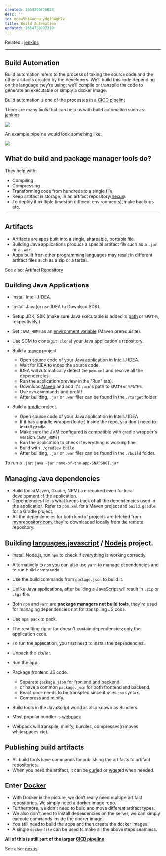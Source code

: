 ```yaml
---
created: 1654366736028
desc: ''
id: qcaw5ht4vcnucydq104gh7v
title: Build Automation
updated: 1654758092310
---
```

   
Related::  [jenkins](../devlog/jenkins.md)   
   
   
---   
   
## Build Automation   
   
Build automation refers to the process of taking the source code and the other artifacts created by the developers. We’ll build this code depending on the language they’re using; we’ll compile or transpile the code to generate an executable or simply a docker image.   
   
Build automation is one of the processes in a [CICD pipeline](../devlog/CICD%20pipeline.md)   
   
There are many tools that can help us with build automation such as: [jenkins](../devlog/jenkins.md)   
   
![](https://res.cloudinary.com/zubayr/image/upload/v1654367652/wiki/kvbyhogruh45cxytkvrx.png)   
   
An example pipeline would look something like:   
   
![](https://res.cloudinary.com/zubayr/image/upload/v1654707436/wiki/yu0yqhx2kwkjwdbg7ieg.png)   
   
## What do build and package manager tools do?   
   
They help with:   
   
   
- Compiling   
- Compressing   
- Transforming code from hundreds to a single file   
- Keep artifact in storage, in an artifact repository([nexus](../devlog/nexus.md)).   
- To deploy it multiple times(on different environments), make backups etc.   
   
   
---   
   
## Artifacts   
   
   
- Artifacts are apps built into a single, shareable, portable file.   
- Building Java applications produce a special artifact file such as a `.jar` or a `.war`.   
- Apps built from other programming languages may result in different artifact files such as a zip or a tarball.   
   
See also: [Artifact Repository](../devlog/Artifact%20Repository.md)   
   
## Building Java Applications   
   
   
- Install IntelliJ IDEA.   
- Install Java(or use IDEA to Download SDK).   
- Setup JDK, SDK (make sure Java executable is added to [path](/not_created.md) or `%PATH%`, respectively.)   
- Set `JAVA_HOME` as an [environment variable](../devlog/environment%20variable.md) (Maven prerequisite).   
- Use SCM to clone(`git clone`) your Java application's repository.   
   
   
- Build a [maven](../devlog/maven.md) project.   
   
   
  - Open source code of your Java application in IntelliJ IDEA.   
  - Wait for IDEA to index the source code.   
  - IDEA will automatically detect the `pom.xml` and resolve all the dependencies.   
  - Run the application(preview in the "Run" tab).   
  - Download [Maven](https://maven.apache.org) and add it's `/bin`'s path to `$PATH` or `%PATH%`.   
  - Use `mvn` commands and profit!   
  - After building, `.jar` or `.war` files can be found in the `./target` folder.   
   
   
- Build a [gradle](../devlog/Gradle.md) project.   
   
   
  - Open source code of your Java application in IntelliJ IDEA   
  - If it has a gradle wrapper(folder) inside the repo, you don't need to install gradle   
  - Make sure the JVM configured is compatible with gradle wrapper's version.(`JAVA_HOME`)   
  - Run the application to check if everything is working fine   
  - Build with `./gradlew build`   
  - After building, `.jar` or `.war` files can be found in the `./build` folder.   
   
To run a `.jar`: `java -jar name-of-the-app-SNAPSHOT.jar`   
   
## Managing Java dependencies   
   
   
- Build tools(Maven, Gradle, NPM) are required even for local development of the application.   
- Dependencies file is what keeps track of all the dependencies used in the application. Refer to `pom.xml` for a Maven project and `build.gradle` for a Gradle project.   
- All the dependencies for both kind of projects are fetched from [mvnrepository.com](https://mvnrepository.com), they're downloaded locally from the remote repository.   
   
## Building [languages.javascript](../devlog/languages.javascript.md) / [Nodejs](../devlog/Nodejs.md) project.   
   
   
- Install Node.js, run `npm` to check if everything is working correctly.   
- Alternatively to `npm` you can also use `yarn` to manage dependencies and to run build commands.   
- Use the build commands from `package.json` to build it.   
- Unlike Java applications, after building a JavaScript will result in `.zip` or `.tgz` file.   
- Both `npm` and `yarn` are **package managers not build tools**, they're used for managing dependencies not for transpiling JS code.   
- Use `npm pack` to pack.   
- The resulting zip or tar doesn't contain dependencies; only the application code.   
- To run the application, you first need to install the dependencies.   
- Unpack the zip/tar.   
- Run the app.   
   
   
- Package frontend JS code.   
  - Separate `package.json` for frontend and backend.   
  - or have a common `package.json` for both frontend and backend.   
  - React code needs to be transpiled since it uses `jsx` syntax.   
  - Compress and minify.   
- Build tools in the JavaScript world as also known as Bundlers.   
- Most popular bundler is [webpack](/not_created.md)   
- Webpack will transpile, minify, bundles, compresses(removes whitespaces etc).   
   
## Publishing build artifacts   
   
   
- All build tools have commands for publishing the artifacts to artifact repositories.   
- When you need the artifact, it can be [curl](/not_created.md)ed or [wget](../devlog/wget.md)ed when needed.   
   
## Enter [Docker](../devlog/docker.md)   
   
   
- With Docker in the picture, we don't really need multiple artifact repositories. We simply need a docker image repo.   
- Furthermore, we don't need to build and move different artifact types.   
- We also don't need to install dependencies on the server, we can simply execute commands inside the docker image.   
- You still need to build the apps and then create the docker images.   
- A single `dockerfile` can be used to make all the above steps seamless.   
   
**All of this is still part of the larger [CICD pipeline](/not_created.md)**   
   
See also: [nexus](../devlog/nexus.md)